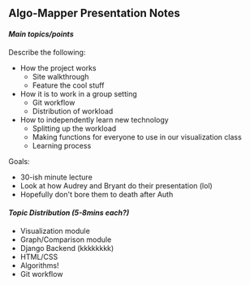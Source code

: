## Algo-Mapper Presentation Notes

#### _Main topics/points_

Describe the following:
- How the project works
  - Site walkthrough
  - Feature the cool stuff
- How it is to work in a group setting
  - Git workflow
  - Distribution of workload
- How to independently learn new technology
  - Splitting up the workload
  - Making functions for everyone to use in our visualization class
  - Learning process

Goals:
  - 30-ish minute lecture
  - Look at how Audrey and Bryant do their presentation (lol)
  - Hopefully don't bore them to death after Auth

#### _Topic Distribution (5-8mins each?)_

- Visualization module
- Graph/Comparison module
- Django Backend (kkkkkkkk)
- HTML/CSS
- Algorithms!
- Git workflow

